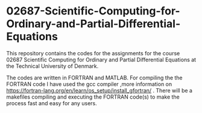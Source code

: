 # 02687-Scientific-Computing-for-Ordinary-and-Partial-Differential-Equations
This repository contains the codes for the assignments for the course 02687 Scientific Computing for Ordinary and Partial Differential Equations at the Technical University of Denmark.

The codes are written in FORTRAN and MATLAB.
For compiling the the FORTRAN code I have used the gcc compiler ,more information on https://fortran-lang.org/en/learn/os_setup/install_gfortran/ . 
There will be a makefiles compiling and executing the FORTRAN code(s) to make the process fast and easy for any users.
